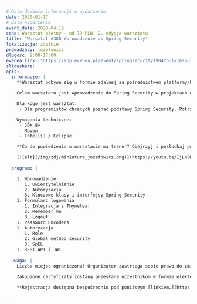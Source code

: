 ```yaml
---
# Data dodania informacji o wydarzeniu
date: 2020-01-17
# Data wydarzenia
event_date: 2020-04-19
cena: Warsztat płatny - od 79 PLN, 2. edycja warsztatu
title: "Warsztat #380 Wprowadzenie do Spring Security"
lokalizacja: zdalnie
prowadzacy: jozefowicz
dlugosc: 9:00-17:00
evenea_link: "https://app.evenea.pl/event/springsecurity1904?out=1&source=event_iframe"
slideshare:
opis:
  informacje: |
    **Warsztat odbywa się w formie zdalnej za pośrednictwem platformy/komunikatora online, z wykorzystaniem dźwięku, obrazu z kamery, udostępniania ekranu komputera prowadzącego i uczestników.** 

    Celem warsztatu jest wprowadzenie do Spring Security w projektach opartych na Spring Boot. Zostaną omówione podstawowe mechanizmy wraz z kluczowymi interfejsami i klasami. Podczas warsztatu uczestnicy zapoznają się z różnymi aspektami zabezpieczania aplikacji zaczynając od klasycznych formularzy logowania, kończąc na zabezpieczaniu REST API.

    Dla kogo jest warsztat:
     - Dla programistów chcących poznać podstawy Spring Security. Potrzebna znajomość Javy 8+ oraz Spring Core.

    Wymagania techniczne:
     - JDK 8+
     - Maven
     - IntelliJ / Eclipse

    **Co do powiedzenia o warsztacie ma trener? Obejrzyj i posłuchaj poniżej!** 

    [![alt](/img/zdj/miniatura_jozefowicz.png)](https://youtu.be/IjLn0D7-uZ4)
   
  program: |

    1. Wprowadzenie 
       1. Uwierzytelnianie 
       2. Autoryzacja
       3. Kluczowe klasy i interfejsy Spring Security 
    1. Formularz logowania
       1. Integracja z Thymeleaf
       2. Remember me
       3. Logout
    1. Password Encoders
    1. Autoryzacja
       1. Role
       2. Global method security
       3. SpEL
    1. REST API i JWT
    
  uwaga: |
    Liczba miejsc ograniczona! Organizator zastrzega sobie prawo do zmiany lokalizacji wydarzenia oraz jego odwołania w przypadku niezgłoszenia się minimalnej liczby uczestników.

    Zakupione certyfikaty zostaną przesłane uczestnikom w formie elektoronicznej po warsztacie oraz za pośrednictwem firmy kurierskiej w momencie poprawy sytuacji wywołanej epidemią koronawirusa. 

    **Rejestracja dostępna bezpośrednio pod poniższym [linkiem.](https://app.evenea.pl/event/springsecurity1904/)**

---
```

